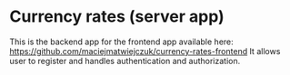 # Currency rates (server app)

This is the backend app for the frontend app available here: https://github.com/maciejmatwiejczuk/currency-rates-frontend
It allows user to register and handles authentication and authorization.
